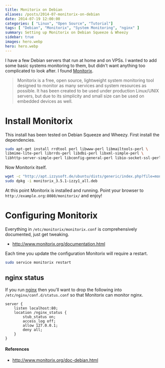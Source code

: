 ```yaml
---
title: Monitorix on Debian
aliases: /posts/2014-07-monitorix-on-debian
date: 2014-07-19 12:00:00
categories: [ "Linux", "Open Source", "Tutorial"]
tags: [ "Debian", "Monitorix", "System Monitoring", "nginx" ]
summary: Setting up Monitorix on Debian Squeeze & Wheezy
sidebar: true
images: hero.webp
hero: hero.webp
---
```


I have a few Debian servers that run at home and on VPSs. I wanted to add some
basic systems monitoring to them, but didn't want anything too complicated to
look after. I found [Monitorix](http://www.monitorix.org/).

> Monitorix is a free, open source, lightweight system monitoring tool
> designed to monitor as many services and system resources as possible.
> It has been created to be used under production Linux/UNIX servers,
> but due to its simplicity and small size can be used on embedded devices
> as well.

# Install Monitorix

This install has been tested on Debian Squeeze and Wheezy. First install
the dependencies.

```bash
sudo apt-get install rrdtool perl libwww-perl libmailtools-perl \
libmime-lite-perl librrds-perl libdbi-perl libxml-simple-perl \
libhttp-server-simple-perl libconfig-general-perl libio-socket-ssl-perl
```

Now Monitorix itself.

```bash
wget -c "http://apt.izzysoft.de/ubuntu/dists/generic/index.php?file=monitorix_3.5.1-izzy1_all.deb" -O monitorix_3.5.1-izzy1_all.deb
sudo dpkg -i monitorix_3.5.1-izzy1_all.deb
```

At this point Monitorix is installed and running. Point your browser to
`http://example.org:8080/monitorix/` and enjoy!

# Configuring Monitorix

Everything in `/etc/monitorix/monitorix.conf` is comprehensively documented,
just get tweaking.

  * <http://www.monitorix.org/documentation.html>

Each time you update the configuration Monitorix will require a restart.

```bash
sudo service monitorix restart
```

## nginx status

If you run [nginx](http://wiki.nginx.org/Main) then you'll want to drop the
following into `/etc/nginx/conf.d/status.conf` so that Monitorix can monitor
nginx.

```nginx
server {
    listen localhost:80;
    location /nginx_status {
        stub_status on;
        access_log off;
        allow 127.0.0.1;
        deny all;
    }
}
```

#### References

  * <http://www.monitorix.org/doc-debian.html>
